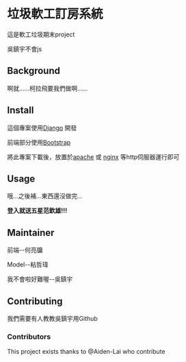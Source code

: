 # 垃圾軟工訂房系統

這是軟工垃圾期末project

吳鎮宇不會js

## Background

啊就......柯拉飛要我們做啊......

## Install

這個專案使用[Django](https://www.djangoproject.com/) 開發

前端部分使用[Bootstrap](https://getbootstrap.com/)

將此專案下載後，放置於[apache](https://httpd.apache.org/) 或 [nginx](https://www.nginx.com/) 等http伺服器運行即可

## Usage

哦...之後補...東西還沒做完...

**登入就送五星范欽雄!!!**

## Maintainer

前端--何亮牖

Model--粘哲瑋

我不會啦好難喔--吳鎮宇

## Contributing

我們需要有人教教吳鎮宇用Github

### Contributors

This project exists thanks to @Aiden-Lai who contribute